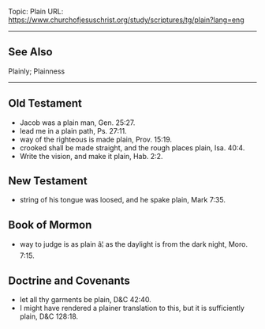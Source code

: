 Topic: Plain
URL: https://www.churchofjesuschrist.org/study/scriptures/tg/plain?lang=eng

---

## See Also

Plainly; Plainness

---

## Old Testament

- Jacob was a plain man, Gen. 25:27.
- lead me in a plain path, Ps. 27:11.
- way of the righteous is made plain, Prov. 15:19.
- crooked shall be made straight, and the rough places plain, Isa. 40:4.
- Write the vision, and make it plain, Hab. 2:2.

## New Testament

- string of his tongue was loosed, and he spake plain, Mark 7:35.

## Book of Mormon

- way to judge is as plain â¦ as the daylight is from the dark night, Moro. 7:15.

## Doctrine and Covenants

- let all thy garments be plain, D&C 42:40.
- I might have rendered a plainer translation to this, but it is sufficiently plain, D&C 128:18.

